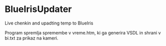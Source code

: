 # BlueIrisUpdater
Live chenkin and upadting temp to BlueIris

Program spremlja spremembe v vreme.htm, ki ga generira VSDL in shrani v bi.txt za prikaz na kameri.
